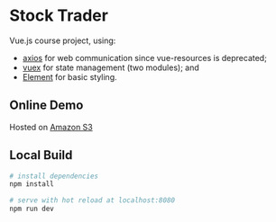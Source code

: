 # Stock Trader

Vue.js course project, using:

* [axios](https://github.com/mzabriskie/axios) for web communication since vue-resources is deprecated;
* [vuex](https://vuex.vuejs.org) for state management (two modules); and
* [Element](https://github.com/ElemeFE/element) for basic styling.

## Online Demo

Hosted on [Amazon S3](http://vuejs-deploy-harry.s3-website-us-east-1.amazonaws.com)

## Local Build

``` bash
# install dependencies
npm install

# serve with hot reload at localhost:8080
npm run dev
